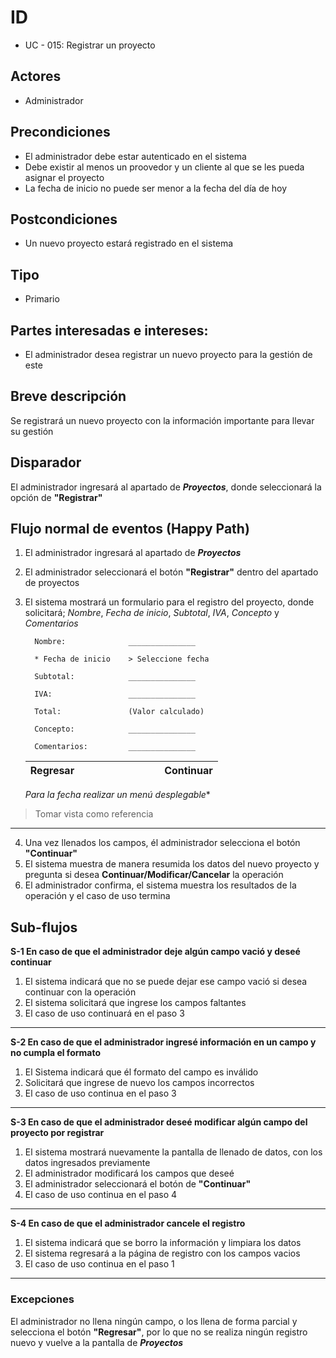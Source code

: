 # ID
 - UC - 015: Registrar un proyecto
   
## Actores
 * Administrador

## Precondiciones
 * El administrador debe estar autenticado en el sistema
 * Debe existir al menos un proovedor y un cliente al que se les pueda asignar el proyecto
 * La fecha de inicio no puede ser menor a la fecha del día de hoy


## Postcondiciones
 * Un nuevo proyecto estará registrado en el sistema
   
## Tipo 
 * Primario

## Partes interesadas e intereses:
- El administrador desea registrar un nuevo proyecto para la gestión de este 

## Breve descripción
Se registrará un nuevo proyecto con la información importante para llevar su gestión

## Disparador
El administrador ingresará al apartado de __*Proyectos*__, donde seleccionará la opción de __"Registrar"__

## Flujo normal de eventos (Happy Path)
1. El administrador ingresará al apartado de __*Proyectos*__
2. El administrador seleccionará el botón __"Registrar"__ dentro del apartado de proyectos
3. El sistema mostrará un formulario para el registro del proyecto, donde solicitará; *Nombre*, *Fecha de inicio*, *Subtotal*, *IVA*, *Concepto* y *Comentarios* 


         Nombre:              _______________

         * Fecha de inicio    > Seleccione fecha

         Subtotal:            _______________

         IVA:                 _______________

         Total:               (Valor calculado)

         Concepto:            _______________
         
         Comentarios:         _______________
             
      |Regresar|||||||||Continuar|
      |:-:|:-:|:-:|:-:|:-:|-|-|-|-|:--------:|
      *Para la fecha realizar un menú desplegable**
>Tomar vista como referencia
---
4. Una vez llenados los campos, él administrador selecciona el botón __"Continuar"__
5. El sistema muestra de manera resumida los datos del nuevo proyecto y pregunta si desea __Continuar/Modificar/Cancelar__  la operación
6. El administrador confirma, el sistema muestra los resultados de la operación y el caso de uso termina

## Sub-flujos
__S-1 En caso de que el administrador deje algún campo vació y deseé continuar__
1. El sistema indicará que no se puede dejar ese campo vació si desea continuar con la operación
1. El sistema solicitará que ingrese los campos faltantes
1. El caso de uso continuará en el paso 3
---
__S-2 En caso de que el administrador ingresé información en un campo y no cumpla el formato__
1. El Sistema indicará que él formato del campo es inválido
1. Solicitará que ingrese de nuevo los campos incorrectos
1. El caso de uso continua en el paso 3
---
__S-3 En caso de que el administrador deseé modificar algún campo del proyecto por registrar__
1. El sistema mostrará nuevamente la pantalla de llenado de datos, con los datos ingresados previamente
2. El administrador modificará los campos que deseé
3. El administrador seleccionará el botón de __"Continuar"__
4. El caso de uso continua en el paso 4
---
__S-4 En caso de que el administrador cancele el registro__
1. El sistema indicará que se borro la información y limpiara los datos
2. El sistema regresará a la página de registro con los campos vacios
3. El caso de uso continua en el paso 1
---
### Excepciones
El administrador no llena ningún campo, o los llena de forma parcial y selecciona el botón __"Regresar"__, por lo que no se realiza ningún registro nuevo y vuelve a la pantalla de __*Proyectos*__